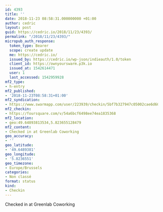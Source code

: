 ```yaml
---
id: 4393
title: ''
date: 2018-11-23 08:58:31.000000000 +01:00
author: cedric
layout: post
guid: https://cedric.io/2018/11/23/4393/
permalink: "/2018/11/23/4393/"
micropub_auth_response:
  token_type: Bearer
  scope: create update
  me: https://cedric.io/
  issued_by: https://cedric.io/wp-json/indieauth/1.0/token
  client_id: https://ownyourswarm.p3k.io
  issued_at: 1542614471
  user: 1
  last_accessed: 1542959928
mf2_type:
- h-entry
mf2_published:
- '2018-11-23T08:58:31+01:00'
mf2_syndication:
- https://www.swarmapp.com/user/223939/checkin/5bf7b327947c05002cae6d60
mf2_checkin:
- https://foursquare.com/v/54a6bcf6498ee74ea1835368
mf2_location:
- geo:49.64893813534,5.823655128479
mf2_content:
- Checked in at Greenlab Coworking
geo_accuracy:
- ''
geo_latitude:
- '49.6489381'
geo_longitude:
- '5.8236551'
geo_timezone:
- Europe/Brussels
categories:
- Non classé
format: status
kind:
- Checkin
---
```

Checked in at Greenlab Coworking